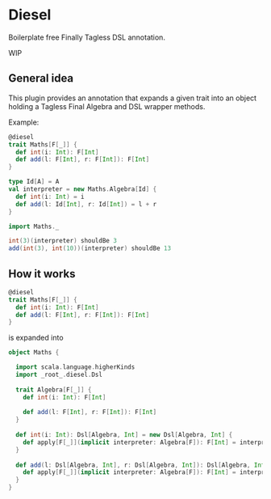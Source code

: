 # Diesel

Boilerplate free Finally Tagless DSL annotation.

WIP 

## General idea

This plugin provides an annotation that expands a given trait into an object
holding a Tagless Final Algebra and DSL wrapper methods.

Example:

```scala
@diesel
trait Maths[F[_]] {
  def int(i: Int): F[Int]
  def add(l: F[Int], r: F[Int]): F[Int]
}

type Id[A] = A
val interpreter = new Maths.Algebra[Id] {
  def int(i: Int) = i
  def add(l: Id[Int], r: Id[Int]) = l + r
}

import Maths._

int(3)(interpreter) shouldBe 3
add(int(3), int(10))(interpreter) shouldBe 13

```

## How it works

```scala
@diesel
trait Maths[F[_]] {
  def int(i: Int): F[Int]
  def add(l: F[Int], r: F[Int]): F[Int]
}
```

is expanded into

```scala
object Maths {

  import scala.language.higherKinds
  import _root_.diesel.Dsl
  
  trait Algebra[F[_]] {
    def int(i: Int): F[Int]
  
    def add(l: F[Int], r: F[Int]): F[Int]
  }
  
  def int(i: Int): Dsl[Algebra, Int] = new Dsl[Algebra, Int] {
    def apply[F[_]](implicit interpreter: Algebra[F]): F[Int] = interpreter.int(i)
  }
  
  def add(l: Dsl[Algebra, Int], r: Dsl[Algebra, Int]): Dsl[Algebra, Int] = new Dsl[Algebra, Int] {
    def apply[F[_]](implicit interpreter: Algebra[F]): F[Int] = interpreter.add(l.apply[F], r.apply[F])
  }
}
```